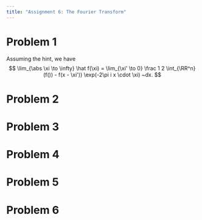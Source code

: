 ```yaml
---
title: "Assignment 6: The Fourier Transform"
---
```


# Problem 1

Assuming the hint, we have 
$$
\lim_{\abs \xi \to \infty} \hat f(\xi) = \lim_{\xi' \to 0} \frac 1 2 \int_{\RR^n} (f()) - f(x - \xi')) \exp(-2\pi i x \cdot \xi) ~dx.
$$

# Problem 2

# Problem 3

# Problem 4

# Problem 5

# Problem 6
